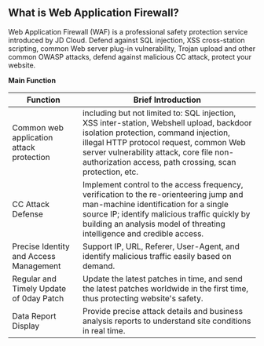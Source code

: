 ## **What is Web Application Firewall?**

Web Application Firewall (WAF) is a professional safety protection service introduced by JD Cloud. Defend against SQL injection, XSS cross-station scripting, common Web server plug-in vulnerability, Trojan upload and other common OWASP attacks, defend against malicious CC attack, protect your website.

**Main Function**

| Function                 | Brief Introduction                                                         |
| -------------------- | ------------------------------------------------------------ |
| Common web application attack protection  | including but not limited to: SQL injection, XSS inter-station, Webshell upload, backdoor isolation protection, command injection, illegal HTTP protocol request, common Web server vulnerability attack, core file non-authorization access, path crossing, scan protection, etc. |
| CC Attack Defense           | Implement control to the access frequency, verification to the re-orienteering jump and man-machine identification for a single source IP; identify malicious traffic quickly by building an analysis model of threating intelligence and credible access. |
| Precise Identity and Access Management         | Support IP, URL, Referer, User-Agent, and identify malicious traffic easily based on demand.  |
| Regular and Timely Update of 0day Patch | Update the latest patches in time, and send the latest patches worldwide in the first time, thus protecting website's safety.  |
| Data Report Display         | Provide precise attack details and business analysis reports to understand site conditions in real time.        |

 
